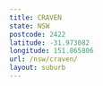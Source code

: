 ```yaml
---
title: CRAVEN
state: NSW
postcode: 2422
latitude: -31.973082
longitude: 151.865806
url: /nsw/craven/
layout: suburb
---
```

